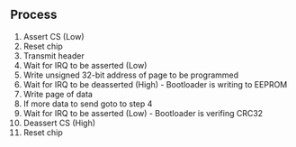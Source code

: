 
## Process

1. Assert CS (Low)
2. Reset chip
3. Transmit header
4. Wait for IRQ to be asserted (Low)
5. Write unsigned 32-bit address of page to be programmed
6. Wait for IRQ to be deasserted (High) - Bootloader is writing to EEPROM
7. Write page of data
8. If more data to send goto to step 4
9. Wait for IRQ to be asserted (Low) - Bootloader is verifing CRC32
10. Deassert CS (High)
11. Reset chip
